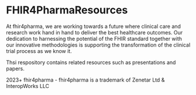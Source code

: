 # FHIR4PharmaResources
At fhir4pharma, we are working towards a future where clinical care and research  work hand in hand to deliver the best healthcare outcomes. Our dedication to harnessing the potential of the FHIR standard together with our innovative methodologies is supporting the transformation of  the clinical trial process as we know it.

Thsi respository contains related resources such as presentations and papers.

2023+ fhir4pharma - fhir4pharma is a trademark of Zenetar Ltd & InteropWorks LLC

